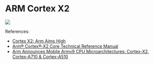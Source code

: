 # ARM Cortex X2

![](./cortex_x2.svg)

References:

- [Cortex X2: Arm Aims High](https://chipsandcheese.com/2023/10/27/cortex-x2-arm-aims-high/)
- [Arm® Cortex®‑X2 Core Technical Reference Manual](https://developer.arm.com/documentation/101803/0200)
- [Arm Announces Mobile Armv9 CPU Microarchitectures: Cortex-X2, Cortex-A710 & Cortex-A510](https://www.anandtech.com/show/16693/arm-announces-mobile-armv9-cpu-microarchitectures-cortexx2-cortexa710-cortexa510/2)
